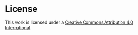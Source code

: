 

# License

This work is licensed under a [Creative Commons Attribution 4.0 International](http://creativecommons.org/licenses/by/4.0/).
